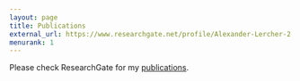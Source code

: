 ```yaml
---
layout: page
title: Publications
external_url: https://www.researchgate.net/profile/Alexander-Lercher-2
menurank: 1
---
```


<div>
Please check ResearchGate for my <a href="https://www.researchgate.net/profile/Alexander-Lercher-2" target="_blank">publications</a>.
</div>

 